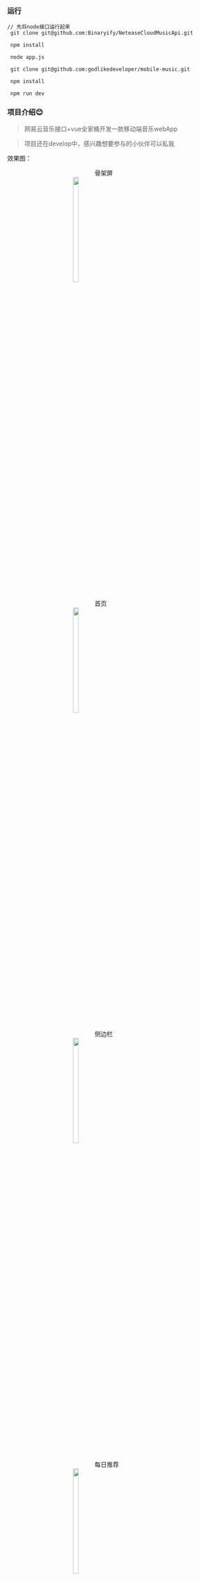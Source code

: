 
### 运行

```
// 先将node接口运行起来
 git clone git@github.com:Binaryify/NeteaseCloudMusicApi.git

 npm install

 node app.js

 git clone git@github.com:godlikedeveloper/mobile-music.git

 npm install

 npm run dev

```
### 项目介绍:blush:

> 网易云音乐接口+vue全家桶开发一款移动端音乐webApp

> 项目还在develop中，感兴趣想要参与的小伙伴可以私我

效果图：


<div style="width:100px;margin:0 auto;">骨架屏</div>
<div style="width:200px;margin:0 auto;"><img src="https://github.com/godlikedeveloper/mobile-music/blob/master/static/rstImg/skeleton.png" width="25%" height="25%" /></div>



 
<div style="width:100px;margin:0 auto;">首页</div>
<div style="width:200px;margin:0 auto;"><img src="https://github.com/godlikedeveloper/mobile-music/blob/master/static/rstImg/index.png" width="25%" height="25%" /></div>




<div style="width:100px;margin:0 auto;"> 侧边栏</div>
<div style="width:200px;margin:0 auto;"><img src="https://github.com/godlikedeveloper/mobile-music/blob/master/static/rstImg/nav.png" width="25%" height="25%" /></div>




<div style="width:100px;margin:0 auto;">每日推荐</div>
<div style="width:200px;margin:0 auto;"><img src="https://github.com/godlikedeveloper/mobile-music/blob/master/static/rstImg/recommend.png" width="25%" height="25%" /></div>



<div style="width:100px;margin:0 auto;">歌单</div>
<div style="width:200px;margin:0 auto;"><img src="https://github.com/godlikedeveloper/mobile-music/blob/master/static/rstImg/songsheet.png" width="25%" height="25%" /></div>



<div style="width:100px;margin:0 auto;">播放器（小）</div>
<div style="width:200px;margin:0 auto;"><img src="https://github.com/godlikedeveloper/mobile-music/blob/master/static/rstImg/miniplayer.png" width="25%" height="25%" /></div>



<div style="width:100px;margin:0 auto;">播放器（大）</div>
<div style="width:200px;margin:0 auto;"><img src="https://github.com/godlikedeveloper/mobile-music/blob/master/static/rstImg/normalplayer.png" width="25%" height="25%" /></div>

### 问题

#### 骨架屏移除未渲染完全问题

描述： 2018-09-13  骨架屏被移除之后，客户端渲染还没有完成，故将骨架屏作为占位放入客户端还没渲染完成的内容中

解决：将骨架屏封装成一个子组件，在需要的父组件里引用，在每一个渲染数据页面的`updated`钩子里，`this.$nextTick`里将骨架屏幕的隐藏，原页面内容显示，由于用到的页面现在且将来可能比较普遍，就直接用注册全局mixin 来实现这个逻辑。

#### vue2.5+版本导致 `$nextTick`无法正常在 `safari`中播放音乐。
描述： 2018-09-15 vue2.5+版本对于`$nextTick`的实现的有一些改动，引入了`setImmediate`和`MessageChannel`采用向下兼容的方式代替`setTimeout`，详情见
<a href="https://github.com/DDFE/DDFE-blog/issues/24">issues</a>

解决:hack方式，将`setImmediate`和`MessageChannel`在`vue.js`加载前设为null,降级到`setTimeOut`

#### 滚动比较生硬，性能不是很好

描述：2018-09-15 滚动比较生硬，性能不是很好

解决：使用`better-scroll`对涉及到滚动的统一优化，在`updated`钩子里对`dom`进行包装。

#### ios端播放器暂停了cd还在旋转

描述：2018-09-16 ios端播放器暂停了cd还在旋转，ios端`animation-play-state`失效导致无法停止动画

解决：采用其他方式，<a href="https://segmentfault.com/q/1010000009884033">segmentFault上的一个思路</a>
简单说就是停止的时候给外层一个`transform`来记录当前旋转位置信息，然后通过外层的旋转来叠加覆盖

### 详细信息

> <a href='http://u-to-world.com:8080/static/index.html#/' style="text-decoration: underline;">测试地址</a>



### 开发总结


#### 项目结构
 
 vue-cli搭建

 新增目录如下：
 
   ```
     ---src 
     ------api        // 放置api的目录
     ---------base.js // 放置axios的一些配置，接口域名地址，以及公共参数配置，与后台约定跨域的配置，全局loading配置等
     ---------urls.js // 放置接口url 
     ---------api.js  // 放置封装的promise请求
     ------base       // 放置一些基础组件 
     ------common  
     ---------js      // 公共js 
     ---------sass    // 公共样式 
  ```

#### 类库使用

 * fastclick解决移动端300ms延迟

 * vux 快速构建一些常规页面

 * vue-lazyLoad 对图片进行懒加载处理

 * better-scroll 轮播图

 * NeteaseCloudMusicApi  wy音乐接口，node封装转发，部署在自己服务器上



 #### 路由按需加载

   ```
    const view = (path, name) => () => import(`@/components/${path}${name}`)// 路由按需加载
    //这边用的是vue异步组件的方式实现路由的按需加载
    new Vue({
      // ...
      components: {
        'my-component': () => import('./my-async-component')
      }
    })

   ```
  * 路由加载时用了transition动画组件添加了一个切换动画
  * 注意如果你希望在 Vue Router 的路由组件中使用上述语法的话，你必须使用 Vue Router 2.4.0+ 版本。

#### 播放器组件

大小播放器分别写了`MiniPlayer.vue`和`NormalPlayer.vue`两个组件，因为想要职责单一，就没有放在一起

* 隐藏显示 通过vuex进行管理

* 动画 
  
   1. 头部下坠和底部的上浮

     
      ```
       <transition name="example">

      </transition>

      /*css 样式*/
      // 给 transition下第一个元素显示或隐藏时添加的样式
       //这两个类名都是定义开始到结束的持续时间 方式 以及延迟
      .example-enter-active{
        transition:all 0.4s linear  对所有属性执行0.4s的动画 匀速
      }
      .example-leave-active{
        transition:all 0.4s linear  对所有属性执行0.4s的动画 匀速
      }
      // 进入过度的开始状态 触发时机 元素被插入前 插入后下一帧移除
      .example-enter{


      }
      // 离开过度的结束状态 触发时机 example-leave下一帧  动画过度完成被移除
      .example-leave-to{


      }
     
       可以使用碟中谍6中的halo跳伞来理解

       .example-enter-active就是从飞机上离开到开伞的时间

       .example-enter 下坠前在飞机上的最后一刻

       .example-enter-to  开始下坠，具备加速度的那一刻 

       .example-leave-active 开伞到着陆的时间

       .example-leave 开伞命令发出时

       .example-leave-to 伞开下一刻
      ```
     
   2. 播放器的cd的位移及缩放

       先计算出小播放器图片离最终大播放器cd的x,y轴上的距离

       使用 `create-keyframe-animation` 进行一个`css3`动画状态的注册

       再利用transition的动画方法钩子

       在`enter`时`run`动画,`afterEnter`时清除动画 `leave`同理

   3. 播放器的旋转

       定义一个旋转的`css`动画，在一个`class`中进行调用，在`play`的状态下给它`addClss`,`pause`时加上`animation-play-state: paused`


 #### audio的使用

  使用`html5`的 `audio`结合`vuex`来进行播放器功能的实现，包括进度条，播放，暂停，上一曲，下一曲，播放模式等

 #### 布局

   * 绝大多数使用了flex  webpack中配置低版本安卓，ios加前缀

   * 考虑到fixed元素的移动端问题，在这种场景下，使用100%高度+absolute方案更适合

   * 使用媒体查询，兼容一下某些样式在768px以上的样式变形

   * 使用rem 在vue实例的`mounted`的钩子里注册`resize`和`onload`监听，进行最外层rem基准的计算

   * 使用骨架屏进行加载资源白屏时填充，待优化至完全的主页面服务端渲染




### 感谢:blush:

  * vue

  * vuex

  * vue-router

  * vux

  * vue-lazyLoad

  * NeteaseCloudMusicApi

